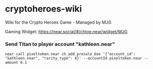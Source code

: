 # cryptoheroes-wiki
Wiki for the Crypto Heroes Game - Managed by MJG

Gaming Widget: https://near.social/#/chloe.near/widget/MJG

### Send Titan to player account "kathleen.near"

```bash=
near call pixeltoken.near ch_add_presale_box '{"account_id": "kathleen.near", "rarity_type": 4}' --accountId pixeltoken.near --amount 0.1
```
